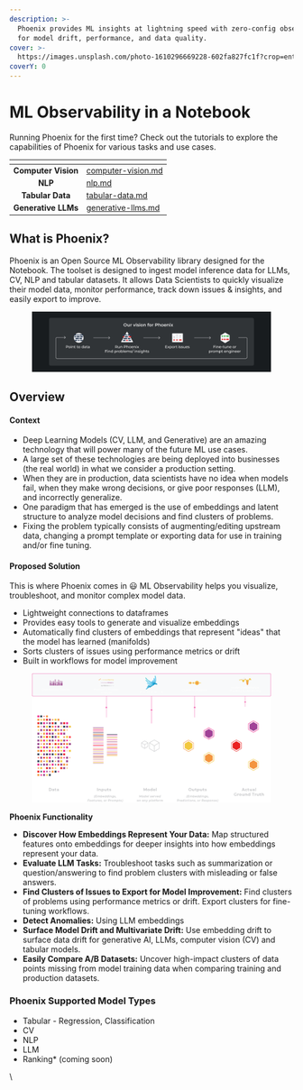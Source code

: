 ```yaml
---
description: >-
  Phoenix provides ML insights at lightning speed with zero-config observability
  for model drift, performance, and data quality.
cover: >-
  https://images.unsplash.com/photo-1610296669228-602fa827fc1f?crop=entropy&cs=tinysrgb&fm=jpg&ixid=MnwxOTcwMjR8MHwxfHNlYXJjaHw1fHxzcGFjZXxlbnwwfHx8fDE2NzkwOTMzODc&ixlib=rb-4.0.3&q=80
coverY: 0
---
```


# ML Observability in a Notebook

Running Phoenix for the first time? Check out the tutorials to explore the capabilities of Phoenix for various tasks and use cases.

<table data-card-size="large" data-view="cards"><thead><tr><th align="center"></th><th data-hidden data-card-target data-type="content-ref"></th></tr></thead><tbody><tr><td align="center"><strong>Computer Vision</strong></td><td><a href="tutorials/computer-vision.md">computer-vision.md</a></td></tr><tr><td align="center"><strong>NLP</strong></td><td><a href="tutorials/nlp.md">nlp.md</a></td></tr><tr><td align="center"><strong>Tabular Data</strong></td><td><a href="tutorials/tabular-data.md">tabular-data.md</a></td></tr><tr><td align="center"><strong>Generative LLMs</strong></td><td><a href="tutorials/generative-llms.md">generative-llms.md</a></td></tr></tbody></table>

## What is Phoenix?

Phoenix is an Open Source ML Observability library designed for the Notebook. The toolset is designed to ingest model inference data for LLMs, CV, NLP and tabular datasets. It allows Data Scientists to quickly visualize their model data, monitor performance, track down issues & insights, and easily export to improve.&#x20;

<figure><img src=".gitbook/assets/Docs graphics-02.jpg" alt=""><figcaption></figcaption></figure>

## Overview

#### Context&#x20;

* Deep Learning Models (CV, LLM, and Generative) are an amazing technology that will power many of the future ML use cases. &#x20;
* A large set of these technologies are being deployed into businesses (the real world) in what we consider a production setting.
* When they are in production, data scientists have no idea when models fail, when they make wrong decisions, or give poor responses (LLM), and incorrectly generalize.&#x20;
* One paradigm that has emerged is the use of embeddings and latent structure to analyze model decisions and find clusters of problems.&#x20;
* Fixing the problem typically consists of augmenting/editing upstream data, changing a prompt template or exporting data for use in training and/or fine tuning.&#x20;

#### Proposed Solution

This is where Phoenix comes in 😃 ML Observability helps you visualize, troubleshoot, and monitor complex model data.

* Lightweight connections to dataframes&#x20;
* Provides easy tools to generate and visualize embeddings
* Automatically find clusters of embeddings that represent "ideas" that the model has learned (manifolds)&#x20;
* Sorts clusters of issues using performance metrics or drift
* Built in workflows for model improvement&#x20;

<figure><img src=".gitbook/assets/Phoenix pipeline diagram - dark.png" alt=""><figcaption></figcaption></figure>

**Phoenix Functionality**&#x20;

* **Discover How Embeddings Represent Your Data:** Map structured features onto embeddings for deeper insights into how embeddings represent your data.&#x20;
* **Evaluate LLM Tasks:** Troubleshoot tasks such as summarization or question/answering to find problem clusters with misleading or false answers.&#x20;
* **Find Clusters of Issues to Export for Model Improvement:** Find clusters of problems using performance metrics or drift. Export clusters for fine-tuning workflows.&#x20;
* **Detect Anomalies:** Using LLM embeddings&#x20;
* **Surface Model Drift and Multivariate Drift:** Use embedding drift to surface data drift for generative AI, LLMs, computer vision (CV) and tabular models.
* **Easily Compare A/B Datasets:** Uncover high-impact clusters of data points missing from model training data when comparing training and production datasets.&#x20;

### Phoenix Supported Model Types

* Tabular - Regression, Classification&#x20;
* CV&#x20;
* NLP
* LLM
* Ranking\* (coming soon)

\

